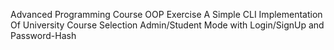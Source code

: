 Advanced Programming Course OOP Exercise
A Simple CLI Implementation Of University Course Selection
Admin/Student Mode with Login/SignUp and Password-Hash
